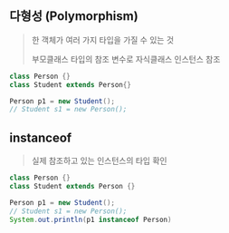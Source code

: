 ## 다형성 (Polymorphism)
> 한 객체가 여러 가지 타입을 가질 수 있는 것
>
> 부모클래스 타입의 참조 변수로 자식클래스 인스턴스 참조
```java
class Person {}
class Student extends Person{}

Person p1 = new Student();
// Student s1 = new Person();
```

## instanceof
> 실제 참조하고 있는 인스턴스의 타입 확인
```java
class Person {}
class Student extends Person {}

Person p1 = new Student();
// Student s1 = new Person();
System.out.println(p1 instanceof Person)
```
